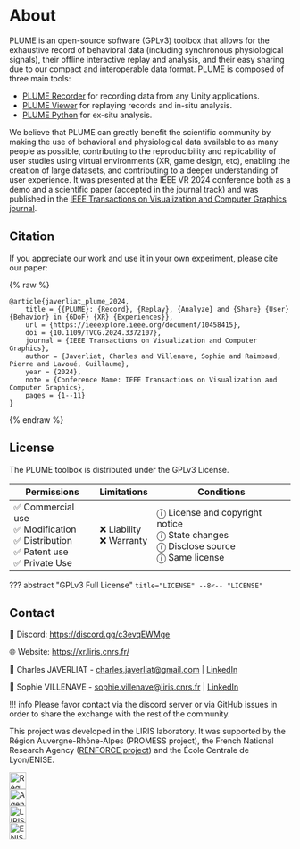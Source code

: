 # About

PLUME is an open-source software (GPLv3) toolbox that allows for the exhaustive record of behavioral data (including synchronous physiological signals), their offline interactive replay and analysis, and their easy sharing due to our compact and interoperable data format. PLUME is composed of three main tools:

- [PLUME Recorder](https://github.com/liris-xr/PLUME-Recorder) for recording data from any Unity applications.
- [PLUME Viewer](https://github.com/liris-xr/PLUME-Viewer) for replaying records and in-situ analysis.
- [PLUME Python](https://github.com/liris-xr/PLUME-Python) for ex-situ analysis.

We believe that PLUME can greatly benefit the scientific community by making the use of behavioral and physiological data available to as many people as possible, contributing to the reproducibility and replicability of user studies using virtual environments (XR, game design, etc), enabling the creation of large datasets, and contributing to a deeper understanding of user experience. It was presented at the IEEE VR 2024 conference both as a demo and a scientific paper (accepted in the journal track) and was published in the [IEEE Transactions on Visualization and Computer Graphics journal](https://www.computer.org/csdl/journal/tg/2024/05/10458415/1V2s4TP60so).

## Citation

If you appreciate our work and use it in your own experiment, please cite our paper:

{% raw %}
```
@article{javerliat_plume_2024,
	title = {{PLUME}: {Record}, {Replay}, {Analyze} and {Share} {User} {Behavior} in {6DoF} {XR} {Experiences}},
	url = {https://ieeexplore.ieee.org/document/10458415},
	doi = {10.1109/TVCG.2024.3372107},
	journal = {IEEE Transactions on Visualization and Computer Graphics},
	author = {Javerliat, Charles and Villenave, Sophie and Raimbaud, Pierre and Lavoué, Guillaume},
	year = {2024},
	note = {Conference Name: IEEE Transactions on Visualization and Computer Graphics},
	pages = {1--11}
}
```
{% endraw %}

## License

The PLUME toolbox is distributed under the GPLv3 License.

| Permissions                                                                           | Limitations               | Conditions                                                                               |
| ------------------------------------------------------------------------------------- | ------------------------- | ---------------------------------------------------------------------------------------- |
| ✅ Commercial use<br>✅ Modification<br>✅ Distribution<br>✅ Patent use<br>✅ Private Use | ❌ Liability<br>❌ Warranty | ⓘ License and copyright notice<br>ⓘ State changes<br>ⓘ Disclose source<br>ⓘ Same license |

??? abstract "GPLv3 Full License"
    ``` title="LICENSE"
    --8<-- "LICENSE"
    ```

## Contact

💬 Discord: <https://discord.gg/c3evqEWMge>

🌐 Website: <https://xr.liris.cnrs.fr/>

🧑 Charles JAVERLIAT - <charles.javerliat@gmail.com> | [LinkedIn](https://www.linkedin.com/in/charles-javerliat-20234716a/)

🧑 Sophie VILLENAVE - <sophie.villenave@liris.cnrs.fr> | [LinkedIn](https://www.linkedin.com/in/sophie-villenave/)

!!! info
    Please favor contact via the discord server or via GitHub issues in order to share the exchange with the rest of the community.

This project was developed in the LIRIS laboratory. It was supported by the Région Auvergne-Rhône-Alpes (PROMESS project), the French National Research Agency ([RENFORCE project](https://projet.liris.cnrs.fr/renforce/)) and the École Centrale de Lyon/ENISE.

<div class="md-container center-h gap-30 flex-row">
	<div class="column">
		<a href="https://www.auvergnerhonealpes.fr/"><img src="../images/logo_aura.png" alt="Région Auvergne-Rhône-Alpes" style="height: 30px"></a>
	</div>
	<div class="column">
		<a href="https://anr.fr/"><img src="../images/logo_anr.png" alt="Agence Nationale de la Recherche" style="height: 30px"></a>
	</div>
	<div class="column">
		<a href="https://liris.cnrs.fr/renforce/"><img src="../images/logo_liris.png" alt="LIRIS" style="height: 30px"></a>
	</div>
	<div class="column">
		<a href="https://www.enise.fr/"><img src="../images/logo_enise.jpg" alt="ENISE" style="height: 30px"></a>
	</div>
</div>